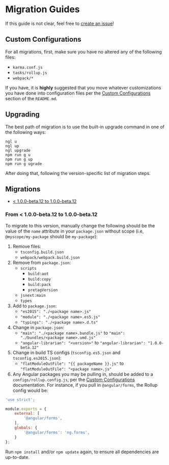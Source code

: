 # Migration Guides

If this guide is not clear, feel free to [create an issue](https://github.com/gonzofish/angular-librarian/issues/new?title=[Migration]%20)!

## Custom Configurations

For all migrations, first, make sure you have no altered any of the following
files:

- `karma.conf.js`
- `tasks/rollup.js`
- `webpack/*`

If you have, it is **highly** suggested that you move whatever customizations
you have done into configuration files per the
[Custom Configurations](README.md#custom-config) section of the `README.md`.

## Upgrading

The best path of migration is to use the built-in upgrade command in
one of the following ways:

```shell
ngl u
ngl up
ngl upgrade
npm run g u
npm run g up
npm run g ugrade
```

After doing that, following the version-specific list of migration steps.

## Migrations

- [< 1.0.0-beta.12 to 1.0.0-beta.12](#1beta12)


### <a id="1beta12"></a>From < 1.0.0-beta.12 to 1.0.0-beta.12

To migrate to this version, manually change the following <package name> should
be the value of the `name` attribute in your `package.json` without scope (i.e,
`@myscope/my-package` should be `my-package`):

1. Remove files:
    - `tsconfig.build.json`
    - `webpack/webpack.build.json`
2. Remove from `package.json`:
    - `scripts`
        - `build:aot`
        - `build:copy`
        - `build:pack`
        - `pretagVersion`
    - `jsnext:main`
    - `types`
3. Add to `package.json`:
    - `"es2015": "./<package name>.js"`
    - `"module": "./<package name>.es5.js"`
    - `"typings": "./<package name>.d.ts"`
4. Change in `package.json`:
    - `"main": "./<package name>.bundle.js"` to `"main": "./bundles/<package name>.umd.js"`
    - `"angular-librarian": "<version>"` to `"angular-librarian": "1.0.0-beta.12"`
5. Change in build TS configs (`tsconfig.es5.json` and `tsconfig.es2015.json`):
    - `"flatModuleOutFile": "{{ packageName }}.js"` to
      `"flatModuleOutFile": "<package name>.js"`
6. Any Angular packages you may be pulling in, should be added to a
   `configs/rollup.config.js`, per the [Custom Configurations](README.md#custom-config)
   documentation. For instance, if you pull in `@angular/forms`, the Rollup config would
   be:

```javascript
'use strict';

module.exports = {
    external: [
        '@angular/forms',
    ],
    globals: {
        '@angular/forms': 'ng.forms',
    }
};
```

Run `npm install` and/or `npm update` again, to ensure all dependencies are up-to-date.
